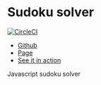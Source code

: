 # Sudoku solver

[![CircleCI](https://circleci.com/gh/johnb8005/sudoku.svg?style=svg)](https://circleci.com/gh/johnb8005/sudoku)

* [Github](https://github.com/johnb8005/sudoku)
* [Page](https://johnb8005.github.io/sudoku/)
* [See it in action](https://johnb8005.github.io/sudoku/build)

Javascript sudoku solver